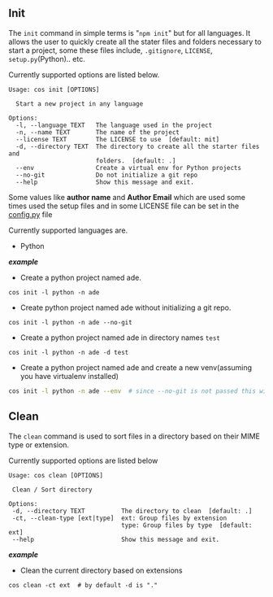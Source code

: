 ## Init

The `init` command in simple terms is "`npm init`" but for all languages. It allows the user to quickly create all the stater files and folders necessary to start a project, some these files include, `.gitignore`, `LICENSE`, `setup.py`(Python).. etc.

Currently supported options are listed below.

```commandline
Usage: cos init [OPTIONS]

  Start a new project in any language

Options:
  -l, --language TEXT   The language used in the project
  -n, --name TEXT       The name of the project
  --license TEXT        The LICENSE to use  [default: mit]
  -d, --directory TEXT  The directory to create all the starter files and
                        folders.  [default: .]
  --env                 Create a virtual env for Python projects
  --no-git              Do not initialize a git repo
  --help                Show this message and exit.   
```

Some values like <b>author name</b> and <b>Author Email</b> which are used some times used the setup files and in some LICENSE file can be set in the [config.py](https://github.com/Adwaith-Rajesh/code-starter/blob/master/cos/config.py) file

Currently supported languages are.
  * Python

___example___

 * Create a python project named ade.
 ```commandline
 cos init -l python -n ade
 ```

 * Create python project named ade without initializing a git repo.
 ```commandline
 cos init -l python -n ade --no-git
 ```

 * Create a python project named ade in directory names `test`
 ```commandline
 cos init -l python -n ade -d test
 ```

 * Create a python project named ade and create a new venv(assuming you have virtualenv installed)
 ```bash
 cos init -l python -n ade --env  # since --no-git is not passed this will also initialize a git repo.
 ```


 ## Clean
 The `clean` command is used to sort files in a directory based on their MIME type or extension.

 Currently supported options are listed below

 ```commandline
 Usage: cos clean [OPTIONS]

  Clean / Sort directory

Options:
  -d, --directory TEXT          The directory to clean  [default: .]
  -ct, --clean-type [ext|type]  ext: Group files by extension       
                                type: Group files by type  [default: ext]
  --help                        Show this message and exit.
 ```

 ___example___

 * Clean the current directory based on extensions
 ```commandline
 cos clean -ct ext  # by default -d is "."
 ```